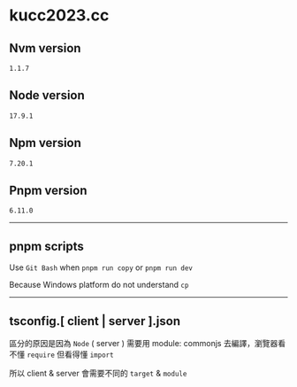 # kucc2023.cc

## Nvm version

`1.1.7`

## Node version

`17.9.1`

## Npm version

`7.20.1`

## Pnpm version

`6.11.0`

---

## pnpm scripts

Use `Git Bash` when `pnpm run copy` or `pnpm run dev`

Because Windows platform do not understand `cp`

---

## tsconfig.[ client | server ].json

區分的原因是因為 `Node` ( server ) 需要用 module: commonjs 去編譯，瀏覽器看不懂 `require` 但看得懂 `import`

所以 client & server 會需要不同的 `target` & `module`
